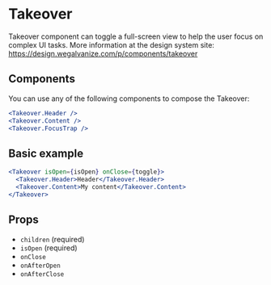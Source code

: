 # Takeover

Takeover component can toggle a full-screen view to help the user focus on complex UI tasks.
More information at the design system site: https://design.wegalvanize.com/p/components/takeover

## Components

You can use any of the following components to compose the Takeover:

```jsx
<Takeover.Header />
<Takeover.Content />
<Takeover.FocusTrap />
```

## Basic example

```jsx
<Takeover isOpen={isOpen} onClose={toggle}>
  <Takeover.Header>Header</Takeover.Header>
  <Takeover.Content>My content</Takeover.Content>
</Takeover>
```

## Props

- `children` (required)
- `isOpen` (required)
- `onClose`
- `onAfterOpen`
- `onAfterClose`
